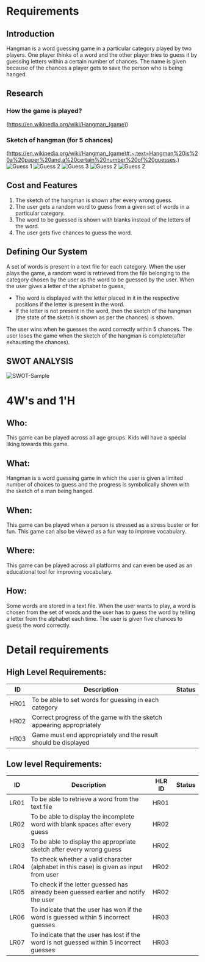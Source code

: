 # Requirements
## Introduction
 Hangman is a word guessing game in a particular category played by two players. One player thinks of a word and the other player tries to guess it by guessing letters within a certain number of chances. The name is given because of the chances a player gets to save the person who is being hanged.

## Research
### How the game is played? 
(https://en.wikipedia.org/wiki/Hangman_(game))

### Sketch of hangman (for 5 chances)
(https://en.wikipedia.org/wiki/Hangman_(game)#:~:text=Hangman%20is%20a%20paper%20and,a%20certain%20number%20of%20guesses.)
![Guess 1](https://github.com/ShankarBalu/Stepin_256284/blob/main/Hangman-0.png) ![Guess 2](https://github.com/ShankarBalu/Stepin_256284/blob/main/Hangman-1.png) ![Guess 3](https://github.com/ShankarBalu/Stepin_256284/blob/main/Hangman-2.png) 
![Guess 2](https://github.com/ShankarBalu/Stepin_256284/blob/main/Hangman-3.png)  ![Guess 2](https://github.com/ShankarBalu/Stepin_256284/blob/main/Hangman-4.png) 
## Cost and Features
1. The sketch of the hangman is shown after every wrong guess.
2. The user gets a random word to guess from a given set of words in a particular category.
3. The word to be guessed is shown with blanks instead of the letters of the word.
4. The user gets five chances to guess the word.
## Defining Our System
A set of words is present in a text file for each category. When the user plays the game, a random word is retrieved from the file belonging to the category chosen by the user as the word to be guessed by the user. When the user gives a letter of the alphabet to guess,
* The word is displayed with the letter placed in it in the respective positions if the letter is present in the word.
* If the letter is not present in the word, then the sketch of the hangman (the state of the sketch is shown as per the chances) is shown.

The user wins when he guesses the word correctly within 5 chances. The user loses the game when the sketch of the hangman is complete(after exhausting the chances).
## SWOT ANALYSIS
![SWOT-Sample](https://github.com/adithya2000/25600_MiniProject_StepIn/blob/83b4b72ed6703cb7f8555e7ccd4586018d9ec2ce/1_Requirements/SWOT_Analysis.png)

# 4W&#39;s and 1&#39;H

## Who:

This game can be played across all age groups. Kids will have a special liking towards this game.

## What:

Hangman is a word guessing game in which the user is given a limited number of choices to guess and the progress is symbolically shown with the sketch of a man being hanged.

## When:

This game can be played when a person is stressed as a stress buster or for fun. This game can also be viewed as a fun way to improve vocabulary.

## Where:

This game can be played across all platforms and can even be used as an educational tool for improving vocabulary.

## How:

Some words are stored in a text file. When the user wants to play, a word is chosen from the set of words and the user has to guess the word by telling a letter from the alphabet each time. The user is given five chances to guess the word correctly.

# Detail requirements
## High Level Requirements:
ID   | Description                                    | Status
-----|------------------------------------------------|---------
HR01 | To be able to set words for guessing in each category|
HR02 | Correct progress of the game with the sketch appearing appropriately|
HR03 | Game must end appropriately and the result should be displayed|


##  Low level Requirements:
ID  | Description                   | HLR ID | Status 
 ----|-------------------------------|--------|---------------------------
 LR01| To be able to retrieve a word from the text file|HR01|
 LR02| To be able to display the incomplete word with blank spaces after every guess|HR02|
 LR03| To be able to display the appropriate sketch after every wrong guess|HR02|
 LR04| To check whether a valid character (alphabet in this case) is given as input from user|HR02|
 LR05| To check if the letter guessed has already been guessed earlier and notify the user|HR02|
 LR06| To indicate that the user has won if the word is guessed within 5 incorrect guesses|HR03|
 LR07| To indicate that the user has lost if the word is not guessed within 5 incorrect guesses|HR03|
